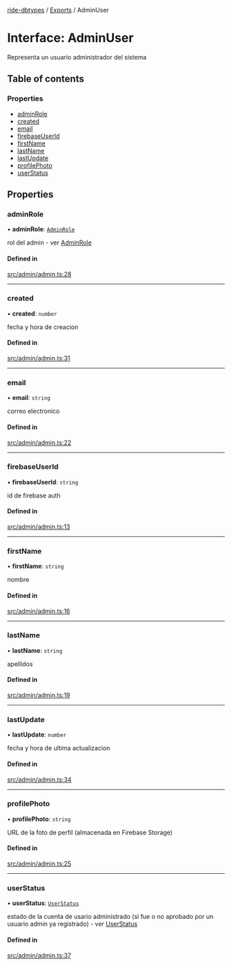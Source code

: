 [ride-dbtypes](../README.md) / [Exports](../modules.md) / AdminUser

# Interface: AdminUser

Representa un usuario administrador del sistema

## Table of contents

### Properties

- [adminRole](AdminUser.md#adminrole)
- [created](AdminUser.md#created)
- [email](AdminUser.md#email)
- [firebaseUserId](AdminUser.md#firebaseuserid)
- [firstName](AdminUser.md#firstname)
- [lastName](AdminUser.md#lastname)
- [lastUpdate](AdminUser.md#lastupdate)
- [profilePhoto](AdminUser.md#profilephoto)
- [userStatus](AdminUser.md#userstatus)

## Properties

### adminRole

• **adminRole**: [`AdminRole`](../modules.md#adminrole)

rol del admin - ver [AdminRole](../modules.md#adminrole)

#### Defined in

[src/admin/admin.ts:28](https://github.com/gatitolabs/ride-dbtypes/blob/c9f7d09/src/admin/admin.ts#L28)

___

### created

• **created**: `number`

fecha y hora de creacion

#### Defined in

[src/admin/admin.ts:31](https://github.com/gatitolabs/ride-dbtypes/blob/c9f7d09/src/admin/admin.ts#L31)

___

### email

• **email**: `string`

correo electronico

#### Defined in

[src/admin/admin.ts:22](https://github.com/gatitolabs/ride-dbtypes/blob/c9f7d09/src/admin/admin.ts#L22)

___

### firebaseUserId

• **firebaseUserId**: `string`

id de firebase auth

#### Defined in

[src/admin/admin.ts:13](https://github.com/gatitolabs/ride-dbtypes/blob/c9f7d09/src/admin/admin.ts#L13)

___

### firstName

• **firstName**: `string`

nombre

#### Defined in

[src/admin/admin.ts:16](https://github.com/gatitolabs/ride-dbtypes/blob/c9f7d09/src/admin/admin.ts#L16)

___

### lastName

• **lastName**: `string`

apellidos

#### Defined in

[src/admin/admin.ts:19](https://github.com/gatitolabs/ride-dbtypes/blob/c9f7d09/src/admin/admin.ts#L19)

___

### lastUpdate

• **lastUpdate**: `number`

fecha y hora de ultima actualizacion

#### Defined in

[src/admin/admin.ts:34](https://github.com/gatitolabs/ride-dbtypes/blob/c9f7d09/src/admin/admin.ts#L34)

___

### profilePhoto

• **profilePhoto**: `string`

URL de la foto de perfil (almacenada en Firebase Storage)

#### Defined in

[src/admin/admin.ts:25](https://github.com/gatitolabs/ride-dbtypes/blob/c9f7d09/src/admin/admin.ts#L25)

___

### userStatus

• **userStatus**: [`UserStatus`](../modules.md#userstatus)

estado de la cuenta de usario administrado (si fue o no aprobado por un usuario admin ya registrado) - ver [UserStatus](../modules.md#userstatus)

#### Defined in

[src/admin/admin.ts:37](https://github.com/gatitolabs/ride-dbtypes/blob/c9f7d09/src/admin/admin.ts#L37)
